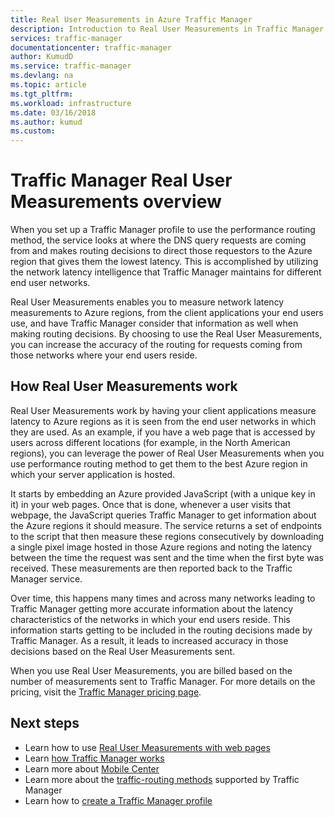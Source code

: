 ```yaml
---
title: Real User Measurements in Azure Traffic Manager
description: Introduction to Real User Measurements in Traffic Manager
services: traffic-manager
documentationcenter: traffic-manager
author: KumudD
ms.service: traffic-manager
ms.devlang: na
ms.topic: article 
ms.tgt_pltfrm: 
ms.workload: infrastructure
ms.date: 03/16/2018
ms.author: kumud
ms.custom: 
---
```


# Traffic Manager Real User Measurements overview

When you set up a Traffic Manager profile to use the performance routing method, the service looks at where the DNS query requests are coming from and makes routing decisions to direct those requestors to the Azure region that gives them the lowest latency. This is accomplished by utilizing the network latency intelligence that Traffic Manager maintains for different end user networks.

Real User Measurements enables you to measure network latency measurements to Azure regions, from the client applications your end users use, and have Traffic Manager consider that information as well when making routing decisions. By choosing to use the Real User Measurements, you can increase the accuracy of the routing for requests coming from those networks where your end users reside. 

## How Real User Measurements work

Real User Measurements work by having your client applications measure latency to Azure regions as it is seen from the end user networks in which they are used. As an example, if you have a web page that is accessed by users across different locations (for example, in the North American regions), you can leverage the power of Real User Measurements when you use performance routing method to get them to the best Azure region in which your server application is hosted.

It starts by embedding an Azure provided JavaScript (with a unique key in it) in your web pages. Once that is done, whenever a user visits that webpage, the JavaScript queries Traffic Manager to get information about the Azure regions it should measure. The service returns a set of endpoints to the script that then measure these regions consecutively by downloading a single pixel image hosted in those Azure regions and noting the latency between the time the request was sent and the time when the first byte was received. These measurements are then reported back to the Traffic Manager service.

Over time, this happens many times and across many networks leading to Traffic Manager getting more accurate information about the latency characteristics of the networks in which your end users reside. This information starts getting to be included in the routing decisions made by Traffic Manager. As a result, it leads to increased accuracy in those decisions based on the Real User Measurements sent.

When you use Real User Measurements, you are billed based on the number of measurements sent to Traffic Manager. For more details on the pricing, visit the [Traffic Manager pricing page](https://azure.microsoft.com/pricing/details/traffic-manager/).

## Next steps
- Learn how to use [Real User Measurements with web pages](traffic-manager-create-rum-web-pages.md)
- Learn [how Traffic Manager works](traffic-manager-overview.md)
- Learn more about [Mobile Center](https://docs.microsoft.com/mobile-center/)
- Learn more about the [traffic-routing methods](traffic-manager-routing-methods.md) supported by Traffic Manager
- Learn how to [create a Traffic Manager profile](traffic-manager-create-profile.md)

